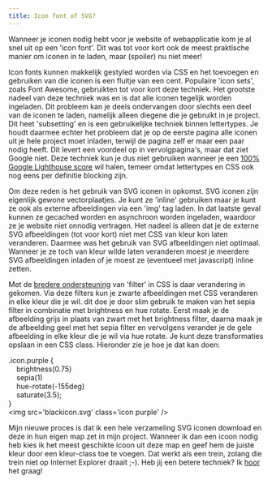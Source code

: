 ```yaml
---
title: Icon font of SVG?
---
```


Wanneer je iconen nodig hebt voor je website of webapplicatie kom je al snel uit op een 'icon font'. Dit was tot voor kort ook de meest praktische manier om iconen in te laden, maar (spoiler) nu niet meer!

Icon fonts kunnen makkelijk gestyled worden via CSS en het toevoegen en gebruiken van die iconen is een fluitje van een cent. Populaire 'icon sets', zoals Font Awesome, gebruikten tot voor kort deze techniek. Het grootste nadeel van deze techniek was en is dat alle iconen tegelijk worden ingeladen. Dit probleem kan je deels ondervangen door slechts een deel van de iconen te laden, namelijk alleen diegene die je gebruikt in je project. Dit heet 'subsetting' en is een gebruikelijke techniek binnen lettertypes. Je houdt daarmee echter het probleem dat je op de eerste pagina alle iconen uit je hele project moet inladen, terwijl de pagina zelf er maar een paar nodig heeft. Dit levert een voordeel op in vervolgpagina's, maar dat ziet Google niet. Deze techniek kun je dus niet gebruiken wanneer je een [100% Google Lighthouse score](https://www.usecue.com/blog/how-to-get-a-100-google-lighthouse-score/) wil halen, temeer omdat lettertypes en CSS ook nog eens per definitie blocking zijn.

Om deze reden is het gebruik van SVG iconen in opkomst. SVG iconen zijn eigenlijk gewone vectorplaatjes. Je kunt ze 'inline' gebruiken maar je kunt ze ook als externe afbeeldingen via een 'img' tag laden. In dat laatste geval kunnen ze gecached worden en asynchroon worden ingeladen, waardoor ze je website niet onnodig vertragen. Het nadeel is alleen dat je de externe SVG afbeeldingen (tot voor kort) niet met CSS van kleur kon laten veranderen. Daarmee was het gebruik van SVG afbeeldingen niet optimaal. Wanneer je ze toch van kleur wilde laten veranderen moest je meerdere SVG afbeeldingen inladen of je moest ze (eventueel met javascript) inline zetten.

Met de [bredere ondersteuning](https://caniuse.com/#feat=css-filters) van 'filter' in CSS is daar verandering in gekomen. Via deze filters kun je zwarte afbeeldingen met CSS veranderen in elke kleur die je wil. dit doe je door slim gebruik te maken van het sepia filter in combinatie met brightness en hue rotate. Eerst maak je de afbeelding grijs in plaats van zwart met het brightness filter, daarna maak je de afbeelding geel met het sepia filter en vervolgens verander je de gele afbeelding in elke kleur die je wil via hue rotate. Je kunt deze transformaties opslaan in een CSS class. Hieronder zie je hoe je dat kan doen:

.icon.purple {  
&nbsp;&nbsp;&nbsp;&nbsp;brightness(0.75)  
&nbsp;&nbsp;&nbsp;&nbsp;sepia(1)  
&nbsp;&nbsp;&nbsp;&nbsp;hue-rotate(-155deg)  
&nbsp;&nbsp;&nbsp;&nbsp;saturate(3.5);  
}  
&lt;img src='blackicon.svg' class='icon purple' /&gt;

Mijn nieuwe proces is dat ik een hele verzameling SVG iconen download en deze in hun eigen map zet in mijn project. Wanneer ik dan een icoon nodig heb kies ik het meest geschikte icoon uit deze map en geef hem de juiste kleur door een kleur-class toe te voegen. Dat werkt als een trein, zolang die trein niet op Internet Explorer draait ;-). Heb jij een betere techniek? Ik [hoor](/contact) het graag!